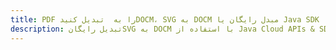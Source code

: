 ---title: PDF را به  تبدیل کنیدDOCM، SVG به DOCM مبدل رایگان یا Java SDKdescription: تبدیل رایگانSVG به DOCM با استفاده از Java Cloud APIs & SDK همچنین اسناد PDF را در Cloud ایجاد، ویرایش و رندر کنید.---